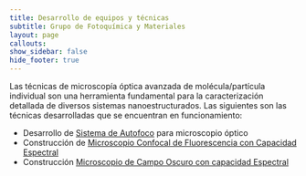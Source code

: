 ```yaml
---
title: Desarrollo de equipos y técnicas
subtitle: Grupo de Fotoquímica y Materiales
layout: page
callouts:
show_sidebar: false
hide_footer: true
---
```



Las técnicas de microscopía óptica avanzada de molécula/partícula individual son una herramienta fundamental para la caracterización detallada de diversos sistemas nanoestructurados. Las siguientes son las técnicas desarrolladas que se encuentran en funcionamiento: 

- Desarrollo de [Sistema de Autofoco](/autofoco) para microscopio óptico 
- Construcción de [Microscopio Confocal de Fluorescencia con Capacidad Espectral](/confocal)
- Construcción [Microscopio de Campo Oscuro con capacidad Espectral](/campooscuro)



